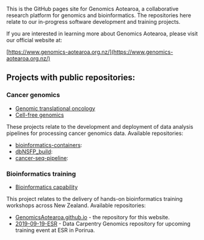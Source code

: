 This is the GitHub pages site for Genomics Aotearoa, a collaborative research platform for genomics and bioinformatics. The repositories here relate to our in-progress software development and training projects.

If you are interested in learning more about Genomics Aotearoa, please visit our official website at:

[https://www.genomics-aotearoa.org.nz/](https://www.genomics-aotearoa.org.nz/)

## Projects with public repositories:

### Cancer genomics
 - [Genomic translational oncology](https://www.genomics-aotearoa.org.nz/projects/genomic-translational-oncology)
 - [Cell-free genomics](https://www.genomics-aotearoa.org.nz/projects/cell-free-genomics)

These projects relate to the development and deployment of data analysis pipelines for processing cancer genomics data. Available repositories:
 - [bioinformatics-containers](https://github.com/GenomicsAotearoa/bioinformatics-containers):
 - [dbNSFP_build](https://github.com/GenomicsAotearoa/dbNSFP_build):
 - [cancer-seq-pipeline](https://github.com/GenomicsAotearoa/cancer-seq-pipeline):

### Bioinformatics training
 - [Bioinformatics capability](https://www.genomics-aotearoa.org.nz/projects/bioinformatics-capability)

This project relates to the delivery of hands-on bioinformatics training workshops across New Zealand. Available repositories:
- [GenomicsAotearoa.github.io](https://github.com/GenomicsAotearoa/GenomicsAotearoa.github.io) - the repository for this website.
- [2019-09-19-ESR](https://github.com/GenomicsAotearoa/2019-09-19-ESR) - Data Carpentry Genomics repository for upcoming training event at ESR in Porirua.
